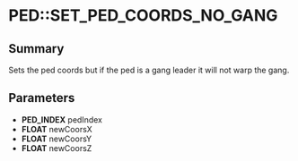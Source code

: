 # PED::SET_PED_COORDS_NO_GANG

## Summary
Sets the ped coords but if the ped is a gang leader it will not warp the gang.

## Parameters
* **PED_INDEX** pedIndex
* **FLOAT** newCoorsX
* **FLOAT** newCoorsY
* **FLOAT** newCoorsZ